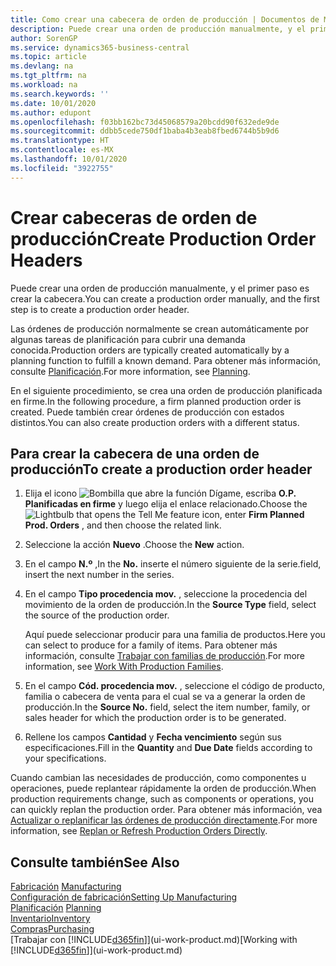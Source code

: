 ```yaml
---
title: Como crear una cabecera de orden de producción | Documentos de Microsoft
description: Puede crear una orden de producción manualmente, y el primer paso es crear la cabecera.
author: SorenGP
ms.service: dynamics365-business-central
ms.topic: article
ms.devlang: na
ms.tgt_pltfrm: na
ms.workload: na
ms.search.keywords: ''
ms.date: 10/01/2020
ms.author: edupont
ms.openlocfilehash: f03bb162bc73d45068579a20bcdd90f632ede9de
ms.sourcegitcommit: ddbb5cede750df1baba4b3eab8fbed6744b5b9d6
ms.translationtype: HT
ms.contentlocale: es-MX
ms.lasthandoff: 10/01/2020
ms.locfileid: "3922755"
---
```

# <a name="create-production-order-headers"></a><span data-ttu-id="4caf0-103">Crear cabeceras de orden de producción</span><span class="sxs-lookup"><span data-stu-id="4caf0-103">Create Production Order Headers</span></span>
<span data-ttu-id="4caf0-104">Puede crear una orden de producción manualmente, y el primer paso es crear la cabecera.</span><span class="sxs-lookup"><span data-stu-id="4caf0-104">You can create a production order manually, and the first step is to create a production order header.</span></span>

<span data-ttu-id="4caf0-105">Las órdenes de producción normalmente se crean automáticamente por algunas tareas de planificación para cubrir una demanda conocida.</span><span class="sxs-lookup"><span data-stu-id="4caf0-105">Production orders are typically created automatically by a planning function to fulfill a known demand.</span></span> <span data-ttu-id="4caf0-106">Para obtener más información, consulte [Planificación](production-planning.md).</span><span class="sxs-lookup"><span data-stu-id="4caf0-106">For more information, see [Planning](production-planning.md).</span></span>   

<span data-ttu-id="4caf0-107">En el siguiente procedimiento, se crea una orden de producción planificada en firme.</span><span class="sxs-lookup"><span data-stu-id="4caf0-107">In the following procedure, a firm planned production order is created.</span></span> <span data-ttu-id="4caf0-108">Puede también crear órdenes de producción con estados distintos.</span><span class="sxs-lookup"><span data-stu-id="4caf0-108">You can also create production orders with a different status.</span></span>  

## <a name="to-create-a-production-order-header"></a><span data-ttu-id="4caf0-109">Para crear la cabecera de una orden de producción</span><span class="sxs-lookup"><span data-stu-id="4caf0-109">To create a production order header</span></span>  
1.  <span data-ttu-id="4caf0-110">Elija el icono ![Bombilla que abre la función Dígame](media/ui-search/search_small.png "Dígame qué desea hacer"), escriba **O.P. Planificadas en firme** y luego elija el enlace relacionado.</span><span class="sxs-lookup"><span data-stu-id="4caf0-110">Choose the ![Lightbulb that opens the Tell Me feature](media/ui-search/search_small.png "Tell me what you want to do") icon, enter **Firm Planned Prod. Orders** , and then choose the related link.</span></span>  
2.  <span data-ttu-id="4caf0-111">Seleccione la acción **Nuevo** .</span><span class="sxs-lookup"><span data-stu-id="4caf0-111">Choose the **New** action.</span></span>  
3.  <span data-ttu-id="4caf0-112">En el campo **N.º** ,</span><span class="sxs-lookup"><span data-stu-id="4caf0-112">In the **No.**</span></span> <span data-ttu-id="4caf0-113">inserte el número siguiente de la serie.</span><span class="sxs-lookup"><span data-stu-id="4caf0-113">field, insert the next number in the series.</span></span>  
4.  <span data-ttu-id="4caf0-114">En el campo **Tipo procedencia mov.** , seleccione la procedencia del movimiento de la orden de producción.</span><span class="sxs-lookup"><span data-stu-id="4caf0-114">In the **Source Type** field, select the source of the production order.</span></span>

    <span data-ttu-id="4caf0-115">Aquí puede seleccionar producir para una familia de productos.</span><span class="sxs-lookup"><span data-stu-id="4caf0-115">Here you can select to produce for a family of items.</span></span> <span data-ttu-id="4caf0-116">Para obtener más información, consulte [Trabajar con familias de producción](production-how-work-family.md).</span><span class="sxs-lookup"><span data-stu-id="4caf0-116">For more information, see [Work With Production Families](production-how-work-family.md).</span></span>
5.  <span data-ttu-id="4caf0-117">En el campo **Cód. procedencia mov.** , seleccione el código de producto, familia o cabecera de venta para el cual se va a generar la orden de producción.</span><span class="sxs-lookup"><span data-stu-id="4caf0-117">In the **Source No.** field, select the item number, family, or sales header for which the production order is to be generated.</span></span>  
6.  <span data-ttu-id="4caf0-118">Rellene los campos **Cantidad** y **Fecha vencimiento** según sus especificaciones.</span><span class="sxs-lookup"><span data-stu-id="4caf0-118">Fill in the **Quantity** and **Due Date** fields according to your specifications.</span></span>  

<span data-ttu-id="4caf0-119">Cuando cambian las necesidades de producción, como componentes u operaciones, puede replantear rápidamente la orden de producción.</span><span class="sxs-lookup"><span data-stu-id="4caf0-119">When production requirements change, such as components or operations, you can quickly replan the production order.</span></span> <span data-ttu-id="4caf0-120">Para obtener más información, vea [Actualizar o replanificar las órdenes de producción directamente](production-how-to-replan-refresh-production-orders.md).</span><span class="sxs-lookup"><span data-stu-id="4caf0-120">For more information, see [Replan or Refresh Production Orders Directly](production-how-to-replan-refresh-production-orders.md).</span></span> 

## <a name="see-also"></a><span data-ttu-id="4caf0-121">Consulte también</span><span class="sxs-lookup"><span data-stu-id="4caf0-121">See Also</span></span>  
<span data-ttu-id="4caf0-122">[Fabricación](production-manage-manufacturing.md)  </span><span class="sxs-lookup"><span data-stu-id="4caf0-122">[Manufacturing](production-manage-manufacturing.md)  </span></span>  
[<span data-ttu-id="4caf0-123">Configuración de fabricación</span><span class="sxs-lookup"><span data-stu-id="4caf0-123">Setting Up Manufacturing</span></span>](production-configure-production-processes.md)  
<span data-ttu-id="4caf0-124">[Planificación](production-planning.md)    </span><span class="sxs-lookup"><span data-stu-id="4caf0-124">[Planning](production-planning.md)    </span></span>  
[<span data-ttu-id="4caf0-125">Inventario</span><span class="sxs-lookup"><span data-stu-id="4caf0-125">Inventory</span></span>](inventory-manage-inventory.md)  
[<span data-ttu-id="4caf0-126">Compras</span><span class="sxs-lookup"><span data-stu-id="4caf0-126">Purchasing</span></span>](purchasing-manage-purchasing.md)  
<span data-ttu-id="4caf0-127">[Trabajar con [!INCLUDE[d365fin](includes/d365fin_md.md)]](ui-work-product.md)</span><span class="sxs-lookup"><span data-stu-id="4caf0-127">[Working with [!INCLUDE[d365fin](includes/d365fin_md.md)]](ui-work-product.md)</span></span>
